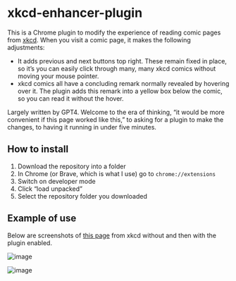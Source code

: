 # xkcd-enhancer-plugin

This is a Chrome plugin to modify the experience of reading comic pages from [xkcd](https://xkcd.com). When you visit a comic page, it makes the following adjustments:

* It adds previous and next buttons top right. These remain fixed in place, so it’s you can easily click through many, many xkcd comics without moving your mouse pointer.
* xkcd comics all have a concluding remark normally revealed by hovering over it. The plugin adds this remark into a yellow box below the comic, so you can read it without the hover.

Largely written by GPT4. Welcome to the era of thinking, “it would be more convenient if this page worked like this,” to asking for a plugin to make the changes, to having it running in under five minutes. 

## How to install

1. Download the repository into a folder
1. In Chrome (or Brave, which is what I use) go to `chrome://extensions`
1. Switch on developer mode
1. Click “load unpacked”
1. Select the repository folder you downloaded

## Example of use

Below are screenshots of [this page](https://xkcd.com/2758) from xkcd without and then with the plugin enabled.

![image](https://user-images.githubusercontent.com/1378887/230292677-c50d7ee2-2e18-4f35-baa8-370aef4673f9.png)

![image](https://user-images.githubusercontent.com/1378887/230293760-26b6840e-2d38-4b31-bbc9-8d1189a626bf.png)
